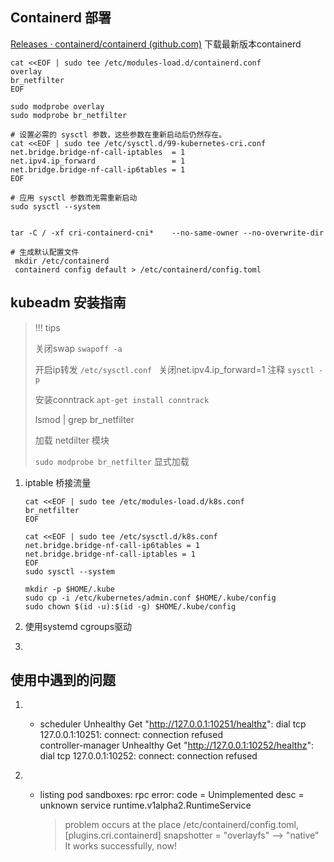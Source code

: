 ## Containerd 部署

[Releases · containerd/containerd (github.com)](https://github.com/containerd/containerd/releases) 下载最新版本containerd

```shell
cat <<EOF | sudo tee /etc/modules-load.d/containerd.conf
overlay
br_netfilter
EOF

sudo modprobe overlay
sudo modprobe br_netfilter

# 设置必需的 sysctl 参数，这些参数在重新启动后仍然存在。
cat <<EOF | sudo tee /etc/sysctl.d/99-kubernetes-cri.conf
net.bridge.bridge-nf-call-iptables  = 1
net.ipv4.ip_forward                 = 1
net.bridge.bridge-nf-call-ip6tables = 1
EOF

# 应用 sysctl 参数而无需重新启动
sudo sysctl --system


tar -C / -xf cri-containerd-cni*    --no-same-owner --no-overwrite-dir

# 生成默认配置文件
 mkdir /etc/containerd
 containerd config default > /etc/containerd/config.toml
```



## kubeadm 安装指南

> !!! tips 
>
> 关闭swap `swapoff -a`
>
> 开启ip转发 `/etc/sysctl.conf ` 关闭net.ipv4.ip_forward=1 注释 `sysctl -p`
>
> 安装conntrack `apt-get install conntrack`
>
> lsmod | grep br_netfilter
>
> 加载 netdilter 模块
>
> `sudo modprobe br_netfilter` 显式加载

1. iptable 桥接流量

    ```shell
    cat <<EOF | sudo tee /etc/modules-load.d/k8s.conf
    br_netfilter
    EOF
    
    cat <<EOF | sudo tee /etc/sysctl.d/k8s.conf
    net.bridge.bridge-nf-call-ip6tables = 1
    net.bridge.bridge-nf-call-iptables = 1
    EOF
    sudo sysctl --system
    
    mkdir -p $HOME/.kube
    sudo cp -i /etc/kubernetes/admin.conf $HOME/.kube/config
    sudo chown $(id -u):$(id -g) $HOME/.kube/config
    ```

2. 使用systemd cgroups驱动

3. 

## 使用中遇到的问题

1. - scheduler            Unhealthy   Get "http://127.0.0.1:10251/healthz": dial tcp 127.0.0.1:10251: connect: connection refused   
        controller-manager   Unhealthy   Get "http://127.0.0.1:10252/healthz": dial tcp 127.0.0.1:10252: connect: connection refused 

        > 

2. - listing pod sandboxes: rpc error: code = Unimplemented desc = unknown service runtime.v1alpha2.RuntimeService 

        > problem occurs at the place /etc/containerd/config.toml,
        > [plugins.cri.containerd]
        > snapshotter = "overlayfs" --> "native"
        > It works successfully, now!

